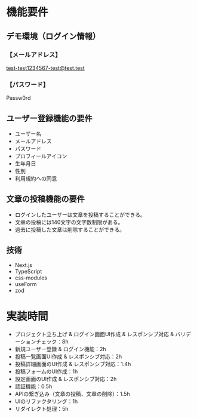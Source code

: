# 機能要件

## デモ環境（ログイン情報）

### 【メールアドレス】

test-test1234567-test@test.test

### 【パスワード】

Passw0rd

## ユーザー登録機能の要件

- ユーザー名
- メールアドレス
- パスワード
- プロフィールアイコン
- 生年月日
- 性別
- 利用規約への同意

## 文章の投稿機能の要件

- ログインしたユーザーは文章を投稿することができる。
- 文章の投稿には140文字の文字数制限がある。
- 過去に投稿した文章は削除することができる。

## 技術

- Next.js
- TypeScript
- css-modules
- useForm
- zod

# 実装時間

- プロジェクト立ち上げ & ログイン画面UI作成 & レスポンシブ対応 & バリデーションチェック：8h
- 新規ユーザー登録 & ログイン機能：2h
- 投稿一覧画面UI作成 & レスポンシブ対応：2h
- 投稿詳細画面のUI作成 & レスポンシブ対応：1.4h
- 投稿フォームのUI作成：1h
- 設定画面のUI作成 & レスポンシブ対応：2h
- 認証機能：0.5h
- APIの繋ぎ込み（文章の投稿、文章の削除）：1.5h
- UIのリファクタリング：1h
- リダイレクト処理：5h

